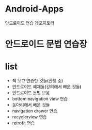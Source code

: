 # Android-Apps
안드로이드 연습 레포지토리

<h1>안드로이드 문법 연습장</h1>

# list
<ul>
  <li>책 보고 연습한 것들(진행 중)</li>
  <li>안드로이드 예제들(강의에서 배운 것들)</li>
  <li>안드로이드 문법 모음</li>
  <li>bottom navigation view 연습</li>
  <li>동아리에서 배운 것들</li>
  <li>navigation drawer 연습.</li>
  <li>recyclerview 연습</li>
  <li>retrofit 연습</li>
</ul>
